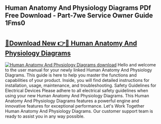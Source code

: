 ## Human Anatomy And Physiology Diagrams PDf Free Download - Part-7we Service Owner Guide 1Fms0

# <h2><a href="http://dfit2r.blite.top/?on=Human+Anatomy+And+Physiology+Diagrams">🔗Download New 👉🔴 Human Anatomy And Physiology Diagrams</a></h2>

[![Human Anatomy And Physiology Diagrams download](https://i.imgur.com/lujVjoI.png)](http://dfit2r.blite.top/?on=Human+Anatomy+And+Physiology+Diagrams)
Hello and welcome to the user manual for your newly linked Human Anatomy And Physiology Diagrams. This guide is here to help you master the functions and capabilities of your product. Inside, you will find detailed instructions for installation, usage, maintenance, and troubleshooting. Safety Guidelines for Electrical Devices Please adhere to all electrical safety guidelines when using your new Human Anatomy And Physiology Diagrams. This Human Anatomy And Physiology Diagrams features a powerful engine and innovative features for exceptional performance. Let's Work Together Human Anatomy And Physiology Diagrams. Our customer support team is ready to assist you in any way possible.
